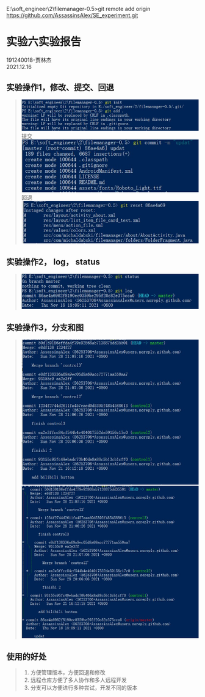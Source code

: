 E:\soft_engineer\2\filemanager-0.5>git remote add origin https://github.com/AssassinsAlex/SE_experiment.git

# 实验六实验报告

191240018-贾林杰  
2021.12.16

## 实验操作1，修改、提交、回退

>![avatar](ref/ini_add.jpg)
>提交  
>![avatar](ref/commit.jpg)  
>回退   
>![avatar](ref/reset.jpg)

## 实验操作2， log， status

>![avatar](ref/status_and_log.jpg)

## 实验操作3，分支和图

>![avatar](ref/创建和合并分支的具体操作.jpg)
>![avatar](ref/分支图.jpg)

## 使用的好处

>1. 方便管理版本，方便回退和修改
>2. 远程仓库方便了多人协作和多人远程开发
>3. 分支可以方便进行多种尝试，开发不同的版本